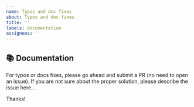 ```yaml
---
name: Typos and doc fixes
about: Typos and doc fixes
title: ''
labels: documentation
assignees: ''
---
```


## 📚 Documentation

For typos or docs fixes, please go ahead and submit a PR (no need to open an issue).
If you are not sure about the proper solution, please describe the issue here...

Thanks!
